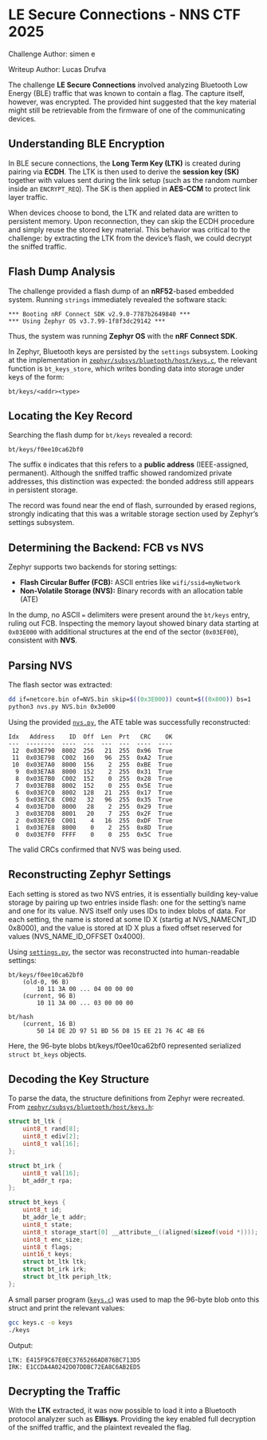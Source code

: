 # LE Secure Connections - NNS CTF 2025

Challenge Author: simen e

Writeup Author: Lucas Drufva


The challenge **LE Secure Connections** involved analyzing Bluetooth Low Energy (BLE) traffic that was known to contain a flag. The capture itself, however, was encrypted. The provided hint suggested that the key material might still be retrievable from the firmware of one of the communicating devices.

## Understanding BLE Encryption

In BLE secure connections, the **Long Term Key (LTK)** is created during pairing via **ECDH**. The LTK is then used to derive the **session key (SK)** together with values sent during the link setup (such as the random number inside an `ENCRYPT_REQ`). The SK is then applied in **AES-CCM** to protect link layer traffic.

When devices choose to bond, the LTK and related data are written to persistent memory. Upon reconnection, they can skip the ECDH procedure and simply reuse the stored key material. This behavior was critical to the challenge: by extracting the LTK from the device’s flash, we could decrypt the sniffed traffic.

## Flash Dump Analysis

The challenge provided a flash dump of an **nRF52**-based embedded system. Running `strings` immediately revealed the software stack:

```
*** Booting nRF Connect SDK v2.9.0-7787b2649840 ***
*** Using Zephyr OS v3.7.99-1f8f3dc29142 ***
```

Thus, the system was running **Zephyr OS** with the **nRF Connect SDK**.

In Zephyr, Bluetooth keys are persisted by the `settings` subsystem. Looking at the implementation in [`zephyr/subsys/bluetooth/host/keys.c`](https://github.com/zephyrproject-rtos/zephyr/blob/main/subsys/bluetooth/host/keys.c), the relevant function is `bt_keys_store`, which writes bonding data into storage under keys of the form:

```
bt/keys/<addr><type>
```

## Locating the Key Record

Searching the flash dump for `bt/keys` revealed a record:

```
bt/keys/f0ee10ca62bf0
```

The suffix `0` indicates that this refers to a **public address** (IEEE-assigned, permanent). Although the sniffed traffic showed randomized private addresses, this distinction was expected: the bonded address still appears in persistent storage.

The record was found near the end of flash, surrounded by erased regions, strongly indicating that this was a writable storage section used by Zephyr’s settings subsystem.

## Determining the Backend: FCB vs NVS

Zephyr supports two backends for storing settings:

* **Flash Circular Buffer (FCB):** ASCII entries like `wifi/ssid=myNetwork`
* **Non-Volatile Storage (NVS):** Binary records with an allocation table (ATE)

In the dump, no ASCII `=` delimiters were present around the `bt/keys` entry, ruling out FCB. Inspecting the memory layout showed binary data starting at `0x03E000` with additional structures at the end of the sector (`0x03EF00`), consistent with **NVS**.


## Parsing NVS

The flash sector was extracted:

```bash
dd if=netcore.bin of=NVS.bin skip=$((0x3E000)) count=$((0x800)) bs=1
python3 nvs.py NVS.bin 0x3e000
```

Using the provided [`nvs.py`](./nvs.py), the ATE table was successfully reconstructed:

```
Idx   Address    ID  Off  Len  Prt   CRC    OK
---  --------  ----  ---  ---  ---  ----  ----
 12  0x03E790  8002  256   21  255  0x96  True
 11  0x03E798  C002  160   96  255  0xA2  True
 10  0x03E7A0  8000  156    2  255  0xBE  True
  9  0x03E7A8  8000  152    2  255  0x31  True
  8  0x03E7B0  C002  152    0  255  0x28  True
  7  0x03E7B8  8002  152    0  255  0x5E  True
  6  0x03E7C0  8002  128   21  255  0x17  True
  5  0x03E7C8  C002   32   96  255  0x35  True
  4  0x03E7D0  8000   28    2  255  0x29  True
  3  0x03E7D8  8001   20    7  255  0x2F  True
  2  0x03E7E0  C001    4   16  255  0xDF  True
  1  0x03E7E8  8000    0    2  255  0x8D  True
  0  0x03E7F0  FFFF    0    0  255  0x5C  True
```

The valid CRCs confirmed that NVS was being used.

## Reconstructing Zephyr Settings

Each setting is stored as two NVS entries, it is essentially building key-value storage by pairing up two entries inside flash: one for the setting’s name and one for its value. NVS itself only uses IDs to index blobs of data. For each setting, the name is stored at some ID X (startig at NVS_NAMECNT_ID 0x8000), and the value is stored at ID X plus a fixed offset reserved for values (NVS_NAME_ID_OFFSET 0x4000). 

Using [`settings.py`](./settings.py), the sector was reconstructed into human-readable settings:

```
bt/keys/f0ee10ca62bf0
    (old-0, 96 B)
        10 11 3A 00 ... 04 00 00 00
    (current, 96 B)
        10 11 3A 00 ... 03 00 00 00

bt/hash
    (current, 16 B)
        50 14 DE 2D 97 51 BD 56 D8 15 EE 21 76 4C 4B E6
```

Here, the 96-byte blobs bt/keys/f0ee10ca62bf0 represented serialized `struct bt_keys` objects.

## Decoding the Key Structure

To parse the data, the structure definitions from Zephyr were recreated. From [`zephyr/subsys/bluetooth/host/keys.h`](https://github.com/zephyrproject-rtos/zephyr/blob/main/subsys/bluetooth/host/keys.h):

```c
struct bt_ltk {
    uint8_t rand[8];
    uint8_t ediv[2];
    uint8_t val[16];
};

struct bt_irk {
    uint8_t val[16];
    bt_addr_t rpa;
};

struct bt_keys {
    uint8_t id;
    bt_addr_le_t addr;
    uint8_t state;
    uint8_t storage_start[0] __attribute__((aligned(sizeof(void *))));
    uint8_t enc_size;
    uint8_t flags;
    uint16_t keys;
    struct bt_ltk ltk;
    struct bt_irk irk;
    struct bt_ltk periph_ltk;
};
```

A small parser program ([`keys.c`](./keys.c)) was used to map the 96-byte blob onto this struct and print the relevant values:

```bash
gcc keys.c -o keys
./keys
```

Output:

```
LTK: E415F9C67E0EC3765266AD876BC713D5
IRK: E1CCDA4A0242D07DDBC72EA8C6AB2ED5
```

## Decrypting the Traffic

With the **LTK** extracted, it was now possible to load it into a Bluetooth protocol analyzer such as **Ellisys**. Providing the key enabled full decryption of the sniffed traffic, and the plaintext revealed the flag.